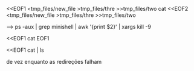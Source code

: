 <<EOF1 <tmp_files/new_file >tmp_files/thre >>tmp_files/two cat <<EOF2 <tmp_files/new_file >tmp_files/thre >>tmp_files/two

--> ps -aux | grep minishell | awk '{print $2}' | xargs kill -9


<<EOF1 cat
EOF1

<<EOF1 cat | ls

de vez enquanto as redireções falham
